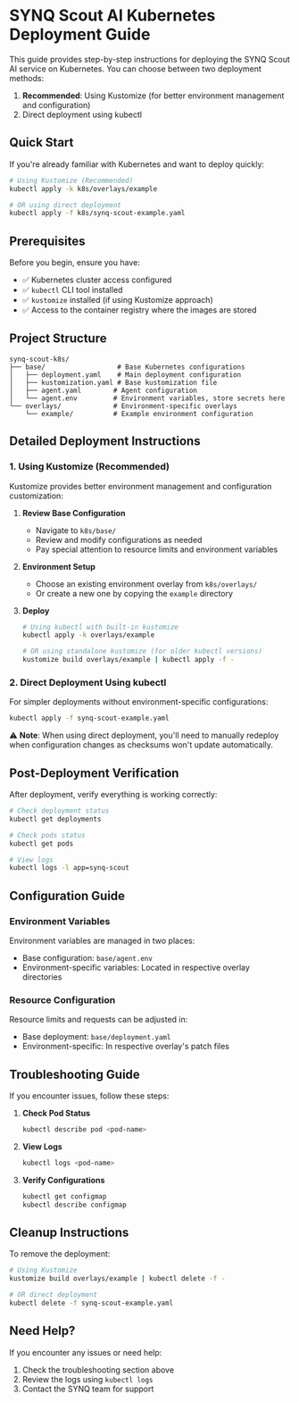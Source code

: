 # SYNQ Scout AI Kubernetes Deployment Guide

This guide provides step-by-step instructions for deploying the SYNQ Scout AI service on Kubernetes. You can choose between two deployment methods:

1. **Recommended**: Using Kustomize (for better environment management and configuration)
2. Direct deployment using kubectl

## Quick Start

If you're already familiar with Kubernetes and want to deploy quickly:

```bash
# Using Kustomize (Recommended)
kubectl apply -k k8s/overlays/example

# OR using direct deployment
kubectl apply -f k8s/synq-scout-example.yaml
```

## Prerequisites

Before you begin, ensure you have:

- ✅ Kubernetes cluster access configured
- ✅ `kubectl` CLI tool installed
- ✅ `kustomize` installed (if using Kustomize approach)
- ✅ Access to the container registry where the images are stored

## Project Structure

```
synq-scout-k8s/
├── base/                  # Base Kubernetes configurations
│   ├── deployment.yaml    # Main deployment configuration
│   ├── kustomization.yaml # Base kustomization file
│   ├── agent.yaml        # Agent configuration
│   └── agent.env         # Environment variables, store secrets here
└── overlays/             # Environment-specific overlays
    └── example/          # Example environment configuration
```

## Detailed Deployment Instructions

### 1. Using Kustomize (Recommended)

Kustomize provides better environment management and configuration customization:

1. **Review Base Configuration**

   - Navigate to `k8s/base/`
   - Review and modify configurations as needed
   - Pay special attention to resource limits and environment variables

2. **Environment Setup**

   - Choose an existing environment overlay from `k8s/overlays/`
   - Or create a new one by copying the `example` directory

3. **Deploy**

   ```bash
   # Using kubectl with built-in kustomize
   kubectl apply -k overlays/example

   # OR using standalone kustomize (for older kubectl versions)
   kustomize build overlays/example | kubectl apply -f -
   ```

### 2. Direct Deployment Using kubectl

For simpler deployments without environment-specific configurations:

```bash
kubectl apply -f synq-scout-example.yaml
```

⚠️ **Note**: When using direct deployment, you'll need to manually redeploy when configuration changes as checksums won't update automatically.

## Post-Deployment Verification

After deployment, verify everything is working correctly:

```bash
# Check deployment status
kubectl get deployments

# Check pods status
kubectl get pods

# View logs
kubectl logs -l app=synq-scout
```

## Configuration Guide

### Environment Variables

Environment variables are managed in two places:

- Base configuration: `base/agent.env`
- Environment-specific variables: Located in respective overlay directories

### Resource Configuration

Resource limits and requests can be adjusted in:

- Base deployment: `base/deployment.yaml`
- Environment-specific: In respective overlay's patch files

## Troubleshooting Guide

If you encounter issues, follow these steps:

1. **Check Pod Status**

   ```bash
   kubectl describe pod <pod-name>
   ```

2. **View Logs**

   ```bash
   kubectl logs <pod-name>
   ```

3. **Verify Configurations**
   ```bash
   kubectl get configmap
   kubectl describe configmap
   ```

## Cleanup Instructions

To remove the deployment:

```bash
# Using Kustomize
kustomize build overlays/example | kubectl delete -f -

# OR direct deployment
kubectl delete -f synq-scout-example.yaml
```

## Need Help?

If you encounter any issues or need help:

1. Check the troubleshooting section above
2. Review the logs using `kubectl logs`
3. Contact the SYNQ team for support
